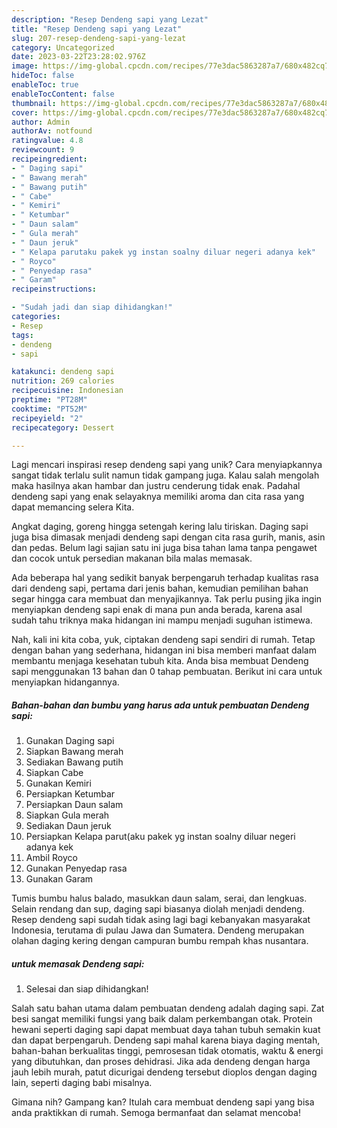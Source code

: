 ```yaml
---
description: "Resep Dendeng sapi yang Lezat"
title: "Resep Dendeng sapi yang Lezat"
slug: 207-resep-dendeng-sapi-yang-lezat
category: Uncategorized
date: 2023-03-22T23:28:02.976Z
image: https://img-global.cpcdn.com/recipes/77e3dac5863287a7/680x482cq70/dendeng-sapi-foto-resep-utama.jpg
hideToc: false
enableToc: true
enableTocContent: false
thumbnail: https://img-global.cpcdn.com/recipes/77e3dac5863287a7/680x482cq70/dendeng-sapi-foto-resep-utama.jpg
cover: https://img-global.cpcdn.com/recipes/77e3dac5863287a7/680x482cq70/dendeng-sapi-foto-resep-utama.jpg
author: Admin
authorAv: notfound
ratingvalue: 4.8
reviewcount: 9
recipeingredient:
- " Daging sapi"
- " Bawang merah"
- " Bawang putih"
- " Cabe"
- " Kemiri"
- " Ketumbar"
- " Daun salam"
- " Gula merah"
- " Daun jeruk"
- " Kelapa parutaku pakek yg instan soalny diluar negeri adanya kek"
- " Royco"
- " Penyedap rasa"
- " Garam"
recipeinstructions:

- "Sudah jadi dan siap dihidangkan!"
categories:
- Resep
tags:
- dendeng
- sapi

katakunci: dendeng sapi 
nutrition: 269 calories
recipecuisine: Indonesian
preptime: "PT28M"
cooktime: "PT52M"
recipeyield: "2"
recipecategory: Dessert

---
```





Lagi mencari inspirasi resep dendeng sapi yang unik? Cara menyiapkannya sangat tidak terlalu sulit namun tidak gampang juga. Kalau salah mengolah maka hasilnya akan hambar dan justru cenderung tidak enak. Padahal dendeng sapi yang enak selayaknya memiliki aroma dan cita rasa yang dapat memancing selera Kita.





Angkat daging, goreng hingga setengah kering lalu tiriskan. Daging sapi juga bisa dimasak menjadi dendeng sapi dengan cita rasa gurih, manis, asin dan pedas. Belum lagi sajian satu ini juga bisa tahan lama tanpa pengawet dan cocok untuk persedian makanan bila malas memasak.

Ada beberapa hal yang sedikit banyak berpengaruh terhadap kualitas rasa dari dendeng sapi, pertama dari jenis bahan, kemudian pemilihan bahan segar hingga cara membuat dan menyajikannya. Tak perlu pusing jika ingin menyiapkan dendeng sapi enak di mana pun anda berada, karena asal sudah tahu triknya maka hidangan ini mampu menjadi suguhan istimewa.






Nah, kali ini kita coba, yuk, ciptakan dendeng sapi sendiri di rumah. Tetap dengan bahan yang sederhana, hidangan ini bisa memberi manfaat dalam membantu menjaga kesehatan tubuh kita. Anda bisa membuat Dendeng sapi menggunakan 13 bahan dan 0 tahap pembuatan. Berikut ini cara untuk menyiapkan hidangannya.

<!--inarticleads1-->

##### Bahan-bahan dan bumbu yang harus ada untuk pembuatan Dendeng sapi:

1. Gunakan  Daging sapi
1. Siapkan  Bawang merah
1. Sediakan  Bawang putih
1. Siapkan  Cabe
1. Gunakan  Kemiri
1. Persiapkan  Ketumbar
1. Persiapkan  Daun salam
1. Siapkan  Gula merah
1. Sediakan  Daun jeruk
1. Persiapkan  Kelapa parut(aku pakek yg instan soalny diluar negeri adanya kek
1. Ambil  Royco
1. Gunakan  Penyedap rasa
1. Gunakan  Garam


Tumis bumbu halus balado, masukkan daun salam, serai, dan lengkuas. Selain rendang dan sup, daging sapi biasanya diolah menjadi dendeng. Resep dendeng sapi sudah tidak asing lagi bagi kebanyakan masyarakat Indonesia, terutama di pulau Jawa dan Sumatera. Dendeng merupakan olahan daging kering dengan campuran bumbu rempah khas nusantara. 

<!--inarticleads2-->

#####  untuk memasak Dendeng sapi:


1. Selesai dan siap dihidangkan!

Salah satu bahan utama dalam pembuatan dendeng adalah daging sapi. Zat besi sangat memiliki fungsi yang baik dalam perkembangan otak. Protein hewani seperti daging sapi dapat membuat daya tahan tubuh semakin kuat dan dapat berpengaruh. Dendeng sapi mahal karena biaya daging mentah, bahan-bahan berkualitas tinggi, pemrosesan tidak otomatis, waktu &amp; energi yang dibutuhkan, dan proses dehidrasi. Jika ada dendeng dengan harga jauh lebih murah, patut dicurigai dendeng tersebut dioplos dengan daging lain, seperti daging babi misalnya. 

Gimana nih? Gampang kan? Itulah cara membuat dendeng sapi yang bisa anda praktikkan di rumah. Semoga bermanfaat dan selamat mencoba!
